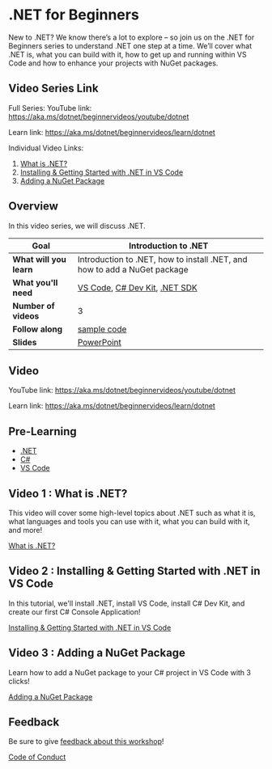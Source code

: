 # .NET for Beginners

New to .NET? We know there’s a lot to explore – so join us on the .NET for Beginners series to understand .NET one step at a time. We’ll cover what .NET is, what you can build with it, how to get up and running within VS Code and how to enhance your projects with NuGet packages.

## Video Series Link

Full Series:
YouTube link: https://aka.ms/dotnet/beginnervideos/youtube/dotnet 

Learn link: https://aka.ms/dotnet/beginnervideos/learn/dotnet

Individual Video Links:
1. [What is .NET?](https://youtu.be/6BcPIvVfVAw)
1. [Installing & Getting Started with .NET in VS Code](https://youtu.be/uytNCXw9dME)
1. [Adding a NuGet Package](https://youtu.be/j3WgStwhl_k) 

## Overview

In this video series, we will discuss .NET.

| **Goal**              | Introduction to .NET                                     |
| ----------------------------- | --------------------------------------------------------------------- |
| **What will you learn**       | Introduction to .NET, how to install .NET, and how to add a NuGet package                                        |
| **What you'll need**          | [VS Code](code.visualstudio.com), [C# Dev Kit](https://marketplace.visualstudio.com/items?itemName=ms-dotnettools.csdevkit), [.NET SDK](https://dotnet.microsoft.com/en-us/download/visual-studio-sdks) |
| **Number of videos**                  | 3                                                                |
| **Follow along**                  | [sample code](sample_code)                                                                |
| **Slides** | [PowerPoint](.NET%20Conf%20Beginner%20Series.pptx) 
                         
## Video

YouTube link: https://aka.ms/dotnet/beginnervideos/youtube/dotnet 

Learn link: https://aka.ms/dotnet/beginnervideos/learn/dotnet

## Pre-Learning

* [.NET](https://dotnet.microsoft.com/)
* [C#](https://learn.microsoft.com/dotnet/csharp/)
* [VS Code](https://code.visualstudio.com/)

## Video 1 : What is .NET?

This video will cover some high-level topics about .NET such as what it is, what languages and tools you can use with it, what you can build with it, and more!

[What is .NET?](https://youtu.be/6BcPIvVfVAw)

## Video 2 : Installing & Getting Started with .NET in VS Code

In this tutorial, we'll install .NET, install VS Code, install C# Dev Kit, and create our first C# Console Application!

[Installing & Getting Started with .NET in VS Code](https://youtu.be/uytNCXw9dME)

## Video 3 : Adding a NuGet Package

Learn how to add a NuGet package to your C# project in VS Code with 3 clicks!

[Adding a NuGet Package](https://youtu.be/j3WgStwhl_k)

## Feedback

Be sure to give [feedback about this workshop](https://aka.ms/dotnet/beginnervideos/feedback)!

[Code of Conduct](../CODE_OF_CONDUCT.md)

